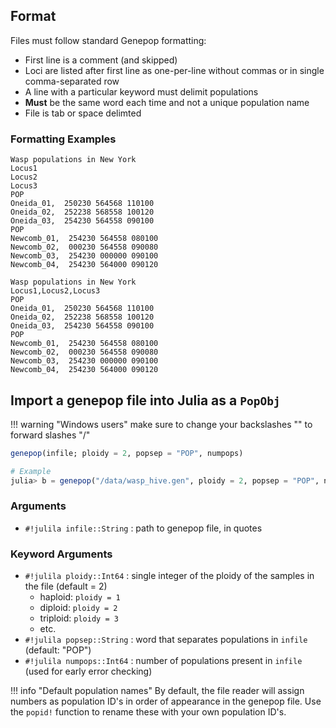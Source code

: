 ## Format

Files must follow standard Genepop formatting:

- First line is a comment (and skipped)
- Loci are listed after first line as one-per-line without commas or in single comma-separated row
- A line with a particular keyword must delimit populations
- **Must** be the same word each time and not a unique population name
- File is tab or space delimted

### Formatting Examples

```tab="loci stacked vertically"
Wasp populations in New York
Locus1
Locus2
Locus3
POP
Oneida_01,  250230 564568 110100
Oneida_02,  252238 568558 100120
Oneida_03,  254230 564558 090100
POP
Newcomb_01,  254230 564558 080100
Newcomb_02,  000230 564558 090080
Newcomb_03,  254230 000000 090100
Newcomb_04,  254230 564000 090120
```

```tab="loci stacked horizontally"
Wasp populations in New York
Locus1,Locus2,Locus3
POP
Oneida_01,  250230 564568 110100
Oneida_02,  252238 568558 100120
Oneida_03,  254230 564558 090100
POP
Newcomb_01,  254230 564558 080100
Newcomb_02,  000230 564558 090080
Newcomb_03,  254230 000000 090100
Newcomb_04,  254230 564000 090120
```

## Import a genepop file into Julia as a `PopObj`

!!! warning "Windows users"
    make sure to change your backslashes "\" to forward slashes "/" 

```julia
genepop(infile; ploidy = 2, popsep = "POP", numpops)

# Example
julia> b = genepop("/data/wasp_hive.gen", ploidy = 2, popsep = "POP", numpops = 2)
```

### Arguments

- `#!julila infile::String` : path to genepop file, in quotes

### Keyword Arguments

- `#!julila ploidy::Int64` : single integer of the ploidy of the samples in the file (default = 2)
    - haploid: `ploidy = 1`
    - diploid: `ploidy = 2`
    - triploid: `ploidy = 3`
    - etc.
- `#!julila popsep::String` : word that separates populations in `infile` (default: "POP")
- `#!julila numpops::Int64` : number of populations present in `infile` (used for early error checking)

!!! info "Default population names"
    By default, the file reader will assign numbers as population ID's in order of appearance in the genepop file. Use the `popid!` function to rename these with your own population ID's.